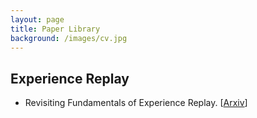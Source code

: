 ```yaml
---
layout: page
title: Paper Library
background: /images/cv.jpg
---
```


<h2>Experience Replay</h2>
<ul>
	<li>Revisiting Fundamentals of Experience Replay. [<a href="https://arxiv.org/abs/2007.06700">Arxiv</a>]</li>
</ul>
